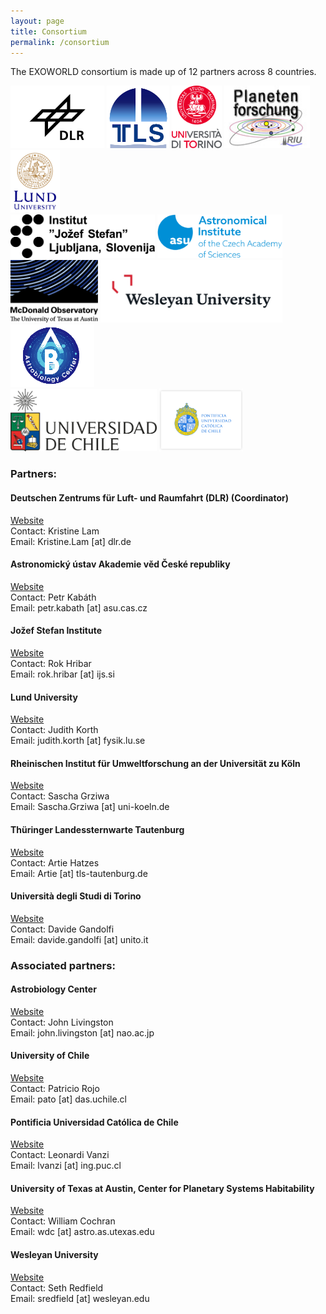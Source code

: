 ```yaml
---
layout: page
title: Consortium
permalink: /consortium
---
```

<head>
<link href="../style.css" rel="stylesheet" type="text/css" />
</head>


The EXOWORLD consortium is made up of 12 partners across 8 countries.

<div class="wrapper">
  <img src="/assets/img/partner-logo/dlr-logo.jpeg" alt="DLR logo" height="100">
  <img src="/assets/img/partner-logo/tautenburg-logo.png" alt="Tautenburg logo" height="100">
  <img src="/assets/img/partner-logo/torino-logo.svg" alt="Torino logo" height="100">
  <img src="/assets/img/partner-logo/riuuk-logo.jpeg" alt="RIU logo" height="100">
  <img src="/assets/img/partner-logo/lund-logo.png" alt="Lund logo" height="100">
</div>  
<div class="wrapper">
  <img src="/assets/img/partner-logo/JSI-logo.jpeg" alt="JSI logo" height="70">
  <img src="/assets/img/partner-logo/asu-logo.png" alt="Ondrejov logo" height="70">
</div>
<div class="wrapper">
  <img src="/assets/img/partner-logo/mcd-texas-logo.png" alt="McDonald observatory logo" height="100">
  <img src="/assets/img/partner-logo/wesleyan-logo.jpeg" alt="Wesleyan logo" height="100">
  <img src="/assets/img/partner-logo/nins-abc-logo.png" alt="ABC logo" height="100">
</div>
<div class="wrapper">
  <img src="/assets/img/partner-logo/uochile-logo.jpeg" alt="U. Chile logo" height="100">
  <img src="/assets/img/partner-logo/puc-logo.png" alt="PUC logo" height="100">
</div>



<h3>Partners:</h3>

<h4><b>Deutschen Zentrums für Luft- und Raumfahrt (DLR) (Coordinator)</b></h4>
<a href="https://www.dlr.de/pf/desktopdefault.aspx/tabid-179/">Website</a>
<br> 
Contact: Kristine Lam
<br>
Email: Kristine.Lam [at] dlr.de


<h4><b>Astronomický ústav Akademie věd České republiky</b></h4>
<a href="https://www.asu.cas.cz/cz">Website</a>
<br>
Contact: Petr Kabáth
<br>
Email: petr.kabath [at] asu.cas.cz

<h4><b>Jožef Stefan Institute</b></h4>
<a href="https://cs.ijs.si/">Website</a>
<br>
Contact: Rok Hribar
<br>
Email: rok.hribar [at] ijs.si

<h4><b>Lund University</b></h4>
<a href="https://www.astro.lu.se/">Website</a>
<br>
Contact: Judith Korth
<br>
Email: judith.korth [at] fysik.lu.se

<h4><b>Rheinischen Institut für Umweltforschung an der Universität zu Köln</b></h4>
<a href="http://www.radio-science.eu/">Website</a>
<br>
Contact: Sascha Grziwa
<br>
Email: Sascha.Grziwa [at] uni-koeln.de

<h4><b>Thüringer Landessternwarte Tautenburg</b></h4>
<a href="http://www.tls-tautenburg.de/TLS/index.php?id=2&L=1">Website</a>
<br>
Contact: Artie Hatzes
<br>
Email: Artie [at] tls-tautenburg.de

<h4><b>Università degli Studi di Torino</b></h4>
<a href=" ">Website</a>
<br>
Contact: Davide Gandolfi
<br>
Email: davide.gandolfi [at] unito.it


<br>
<h3>Associated partners:</h3>

<h4><b>Astrobiology Center </b></h4>
<a href=" ">Website</a>
<br>
Contact: John Livingston
<br>
Email: john.livingston [at] nao.ac.jp

<h4><b>University of Chile</b></h4>
<a href="https://das.uchile.cl/?lang=en">Website</a>
<br>
Contact: Patricio Rojo
<br>
Email: pato [at] das.uchile.cl

<h4><b>Pontificia Universidad Católica de Chile</b></h4>
<a href="https://www.ing.uc.cl/electrica/">Website</a>
<br>
Contact: Leonardi Vanzi
<br>
Email: lvanzi [at] ing.puc.cl

<h4><b>University of Texas at Austin, Center for Planetary Systems Habitability</b></h4>
<a href="https://habitability.utexas.edu/">Website</a>
<br>
Contact: William Cochran
<br>
Email: wdc [at] astro.as.utexas.edu

<h4><b>Wesleyan University</b></h4>
<a href="https://www.wesleyan.edu/astro/index.html">Website</a>
<br>
Contact: Seth Redfield
<br>
Email: sredfield [at] wesleyan.edu

